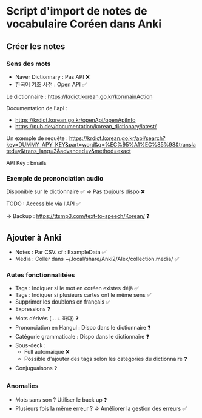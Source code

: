 # Script d'import de notes de vocabulaire Coréen dans Anki

## Créer les notes

### Sens des mots

- Naver Dictionnary : Pas API ❌
- 한국어 기초 사전 : Open API ✅

Le dictionnaire : https://krdict.korean.go.kr/kor/mainAction

Documentation de l'api :

- https://krdict.korean.go.kr/openApi/openApiInfo
- https://pub.dev/documentation/korean_dictionary/latest/

Un exemple de requête : https://krdict.korean.go.kr/api/search?key=DUMMY_APY_KEY&part=word&q=%EC%95%A1%EC%85%98&translated=y&trans_lang=3&advanced=y&method=exact

API Key : Emails

### Exemple de prononciation audio

Disponible sur le dictionnaire ✅
=> Pas toujours dispo ❌

TODO : Accessible via l'API ✅

=> Backup : https://ttsmp3.com/text-to-speech/Korean/ ❓

## Ajouter à Anki

- Notes : Par CSV. cf : ExampleData ✅
- Media : Coller dans ~/.local/share/Anki2/Alex/collection.media/ ✅

### Autes fonctionnalitées

- Tags : Indiquer si le mot en coréen existes déjà ✅
- Tags : Indiquer si plusieurs cartes ont le même sens ✅
- Supprimer les doublons en français ✅ 
- Expressions ❓
- Mots dérivés (... + 하다) ❓
- Prononciation en Hangul : Dispo dans le dictionnaire ❓
- Catégorie grammaticale : Dispo dans le dictionnaire ❓
- Sous-deck :
   - Full automaique ❌
   - Possible d'ajouter des tags selon les catégories du dictionnaire ❓
- Conjuguaisons ❓

### Anomalies

- Mots sans son ? Utiliser le back up ❓
- Plusieurs fois la même erreur ? => Améliorer la gestion des erreurs  ✅